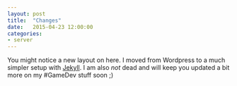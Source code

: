 ```yaml
---
layout: post
title:  "Changes"
date:   2015-04-23 12:00:00
categories:
- server
---
```



You might notice a new layout on here. I moved from Wordpress to a much simpler setup with [Jekyll][jekyll]. I am also *not* dead and will keep you updated a bit 
more on my #GameDev stuff soon ;)

[jekyll]: http://jekyllrb.com/
